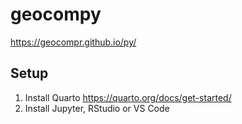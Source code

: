 # geocompy

<https://geocompr.github.io/py/>

## Setup

1. Install Quarto https://quarto.org/docs/get-started/
2. Install Jupyter, RStudio or VS Code
